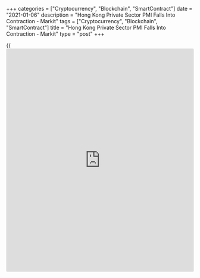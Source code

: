 +++
categories = ["Cryptocurrency", "Blockchain", "SmartContract"]
date = "2021-01-06"
description = "Hong Kong Private Sector PMI Falls Into Contraction - Markit"
tags = ["Cryptocurrency", "Blockchain", "SmartContract"]
title = "Hong Kong Private Sector PMI Falls Into Contraction - Markit"
type = "post"
+++

{{<iframe id="large-banner" src="https://www.bounty.group/#slide=15.0" width="100%" height="600" scrolling="no" style="border: 0px solid rgb(216, 221, 230); border-radius: 3px;">}}

The private sector in Hong Kong fell deep into contraction territory in
December, the latest survey from Markit Economics showed on Wednesday
with a PMI score of 43.5.

That's down sharply from 50.1 in November, and it drops well beneath the
boom-or-bust line of 50 that separates expansion from contraction.

Individually, output and new orders both fell at the sharpest rates
since April as the COVID-19 restrictions dampened demand, curbed
[business][1] activity and hit supply chains.

Exports, including new business inflows from mainland China, fell at a
markedly increased rate during the month, exacerbating a worsening of
domestic demand.

For comments and feedback [contact](https://www.playgroundfx.com/contact/): editorial@rtt[news](https://www.letsplayfx.com/blog/forex-news-website/).com

[Economic News][2]

 **What parts of the world are seeing the best (and worst) economic
performances lately? Click[here][3] to check out our [Econ Scorecard][3]
and find out! See up-to-the-moment [ranking](https://www.playgroundfx.com/blog/crypto-exchange-ranking/)s for the best and worst
performers in [GDP][4], [unemployment rate][5], [inflation][6] and much
more.**

   1. www.rtt[news](https://www.letsplayfx.com/blog/forex-news-website/).com/Content/Business.aspx
   2. www.rtt[news](https://www.letsplayfx.com/blog/forex-news-website/).com/Content/EconomicNews.aspx
   3. www.rtt[news](https://www.letsplayfx.com/blog/forex-news-website/).com/economic-scorecard/world-rank/retail-sales/highest-performance.aspx
   4. www.rtt[news](https://www.letsplayfx.com/blog/forex-news-website/).com/economic-scorecard/world-rank/GDP/highest-performance.aspx
   5. www.rtt[news](https://www.letsplayfx.com/blog/forex-news-website/).com/economic-scorecard/world-rank/unemployment-rate/lowest-performance.aspx
   6. www.rtt[news](https://www.letsplayfx.com/blog/forex-news-website/).com/economic-scorecard/world-rank/CPI/highest-performance.aspx
